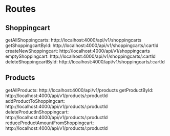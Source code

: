 # Routes

## Shoppingcart

getAllShoppingcarts: http://localhost:4000/api/v1/shoppingcarts
getShoppingcartById: http://localhost:4000/api/v1/shoppingcarts/:cartId
createNewShoppingcart: http://localhost:4000/api/v1/shoppingcarts
emptyShoppingcart: http://localhost:4000/api/v1/shoppingcarts/:cartId
deleteShoppingcartById: http://localhost:4000/api/v1/shoppingcarts/:cartId

## Products

getAllProducts: http://localhost:4000/api/v1/products
getProductById: http://localhost:4000/api/v1/products/:productId
addProductToShoppingcart: http://localhost:4000/api/v1/products/:productId
deleteProductInShoppingcart: http://localhost:4000/api/v1/products/:productId
reduceProductAmountFromShoppingcart: http://localhost:4000/api/v1/products/:productId
